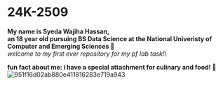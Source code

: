 # 24K-2509

**My name is Syeda Wajiha Hassan,**\
**an 18 year old pursuing BS Data Science at the National Univeristy of Computer and Emerging Sciences 🙌**\
*welcome to my first ever repository for my pf lab task!*\

**fun fact about me: i have a special attachment for culinary and food! 🍟**\
![951f16d02ab880e411816283e719a943](https://github.com/user-attachments/assets/649584ac-89a9-462e-8b18-720d2a0abb93)


